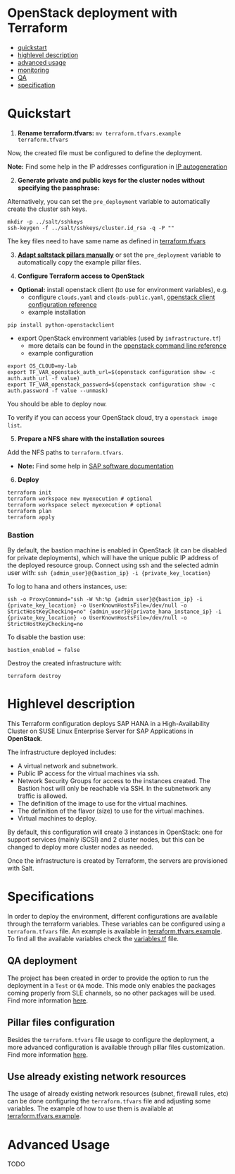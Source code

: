 # OpenStack deployment with Terraform

- [quickstart](#quickstart)
- [highlevel description](#highlevel-description)
- [advanced usage](#advanced-usage)
- [monitoring](../doc/monitoring.md)
- [QA](../doc/qa.md)
- [specification](#specification)

# Quickstart

1) **Rename terraform.tfvars:** `mv terraform.tfvars.example terraform.tfvars`

Now, the created file must be configured to define the deployment.

**Note:** Find some help in the IP addresses configuration in [IP autogeneration](../doc/ip_autogeneration.md#OpenStack)

2) **Generate private and public keys for the cluster nodes without specifying the passphrase:**

Alternatively, you can set the `pre_deployment` variable to automatically create the cluster ssh keys.
```
mkdir -p ../salt/sshkeys
ssh-keygen -f ../salt/sshkeys/cluster.id_rsa -q -P ""
```
The key files need to have same name as defined in [terraform.tfvars](terraform.tfvars.example)

3) **[Adapt saltstack pillars manually](../pillar_examples/)** or set the `pre_deployment` variable to automatically copy the example pillar files.

4) **Configure Terraform access to OpenStack**

- **Optional:** install openstack client (to use for environment variables), e.g.
  - configure `clouds.yaml` and `clouds-public.yaml`, [openstack client configuration reference](https://docs.openstack.org/python-openstackclient/latest/configuration/index.html#configuration-files)
  - example installation
```
pip install python-openstackclient
```

- export OpenStack environment variables (used by `infrastructure.tf`)
  - more details can be found in the [openstack command line reference](https://docs.openstack.org/python-openstackclient/latest/cli/man/openstack.html#environment-variables)
  - example configuration
```
export OS_CLOUD=my-lab
export TF_VAR_openstack_auth_url=$(openstack configuration show -c auth.auth_url -f value)
export TF_VAR_openstack_password=$(openstack configuration show -c auth.password -f value --unmask)
```

You should be able to deploy now.

To verify if you can access your OpenStack cloud, try a `openstack image list`.

5) **Prepare a NFS share with the installation sources**

Add the NFS paths to `terraform.tfvars`.

- **Note:** Find some help in [SAP software documentation](../doc/sap_software.md)

6) **Deploy**

```
terraform init
terraform workspace new myexecution # optional
terraform workspace select myexecution # optional
terraform plan
terraform apply
```

### Bastion

By default, the bastion machine is enabled in OpenStack (it can be disabled for private deployments), which will have the unique public IP address of the deployed resource group. Connect using ssh and the selected admin user with: ```ssh {admin_user}@{bastion_ip} -i {private_key_location}```

To log to hana and others instances, use:
```
ssh -o ProxyCommand="ssh -W %h:%p {admin_user}@{bastion_ip} -i {private_key_location} -o UserKnownHostsFile=/dev/null -o StrictHostKeyChecking=no" {admin_user}@{private_hana_instance_ip} -i {private_key_location} -o UserKnownHostsFile=/dev/null -o StrictHostKeyChecking=no
```

To disable the bastion use:

```bastion_enabled = false```

Destroy the created infrastructure with:

```
terraform destroy
```

# Highlevel description

This Terraform configuration deploys SAP HANA in a High-Availability Cluster on SUSE Linux Enterprise Server for SAP Applications in **OpenStack**.

The infrastructure deployed includes:

- A virtual network and subnetwork.
- Public IP access for the virtual machines via ssh.
- Network Security Groups for access to the instances created. The Bastion host will only be reachable via SSH. In the subnetwork any traffic is allowed.
- The definition of the image to use for the virtual machines.
- The definition of the flavor (size) to use for the virtual machines.
- Virtual machines to deploy.

By default, this configuration will create 3 instances in OpenStack: one for support services (mainly iSCSI) and 2 cluster nodes, but this can be changed to deploy more cluster nodes as needed.

Once the infrastructure is created by Terraform, the servers are provisioned with Salt.

# Specifications

In order to deploy the environment, different configurations are available through the terraform variables. These variables can be configured using a `terraform.tfvars` file. An example is available in [terraform.tfvars.example](./terraform.tvars.example). To find all the available variables check the [variables.tf](./variables.tf) file.

## QA deployment

The project has been created in order to provide the option to run the deployment in a `Test` or `QA` mode. This mode only enables the packages coming properly from SLE channels, so no other packages will be used. Find more information [here](../doc/qa.md).

## Pillar files configuration

Besides the `terraform.tfvars` file usage to configure the deployment, a more advanced configuration is available through pillar files customization. Find more information [here](../pillar_examples/README.md).

## Use already existing network resources

The usage of already existing network resources (subnet, firewall rules, etc) can be done configuring
the `terraform.tfvars` file and adjusting some variables. The example of how to use them is available
at [terraform.tfvars.example](terraform.tfvars.example).

# Advanced Usage
TODO
